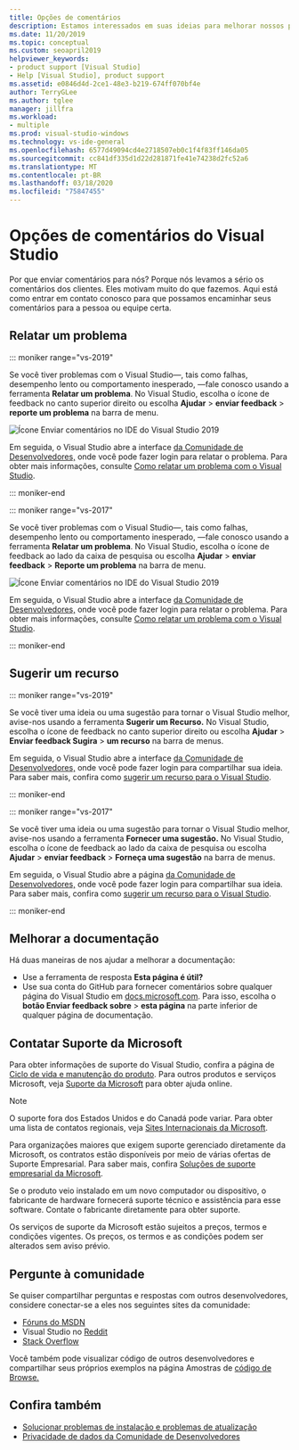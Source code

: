 ```yaml
---
title: Opções de comentários
description: Estamos interessados em suas ideias para melhorar nossos produtos e documentação. Aqui está como enviar comentários.
ms.date: 11/20/2019
ms.topic: conceptual
ms.custom: seoapril2019
helpviewer_keywords:
- product support [Visual Studio]
- Help [Visual Studio], product support
ms.assetid: e0846d4d-2ce1-48e3-b219-674ff070bf4e
author: TerryGLee
ms.author: tglee
manager: jillfra
ms.workload:
- multiple
ms.prod: visual-studio-windows
ms.technology: vs-ide-general
ms.openlocfilehash: 6577d49094cd4e2718507eb0c1f4f83ff146da05
ms.sourcegitcommit: cc841df335d1d22d281871fe41e74238d2fc52a6
ms.translationtype: MT
ms.contentlocale: pt-BR
ms.lasthandoff: 03/18/2020
ms.locfileid: "75847455"
---
```

# <a name="visual-studio-feedback-options"></a>Opções de comentários do Visual Studio

Por que enviar comentários para nós? Porque nós levamos a sério os comentários dos clientes. Eles motivam muito do que fazemos. Aqui está como entrar em contato conosco para que possamos encaminhar seus comentários para a pessoa ou equipe certa.

## <a name="report-a-problem"></a>Relatar um problema

::: moniker range="vs-2019"

Se você tiver problemas com o Visual Studio&mdash;, tais como falhas, desempenho lento ou comportamento inesperado, &mdash;fale conosco usando a ferramenta **Relatar um problema**. No Visual Studio, escolha o ícone de feedback no canto superior direito ou escolha **Ajudar** > **enviar feedback** > **reporte um problema** na barra de menu.

![Ícone Enviar comentários no IDE do Visual Studio 2019](./media/vs-2019/send-feedback-icon.png)

Em seguida, o Visual Studio abre a interface [da Comunidade de Desenvolvedores,](https://developercommunity.visualstudio.com) onde você pode fazer login para relatar o problema. Para obter mais informações, consulte [Como relatar um problema com o Visual Studio](how-to-report-a-problem-with-visual-studio.md).

::: moniker-end

::: moniker range="vs-2017"

Se você tiver problemas com o Visual Studio&mdash;, tais como falhas, desempenho lento ou comportamento inesperado, &mdash;fale conosco usando a ferramenta **Relatar um problema**. No Visual Studio, escolha o ícone de feedback ao lado da caixa de pesquisa ou escolha **Ajudar** > **enviar feedback** > **Reporte um problema** na barra de menu.

![Ícone Enviar comentários no IDE do Visual Studio 2019](./media/send-feedback-icon.png)

Em seguida, o Visual Studio abre a interface [da Comunidade de Desenvolvedores,](https://developercommunity.visualstudio.com) onde você pode fazer login para relatar o problema. Para obter mais informações, consulte [Como relatar um problema com o Visual Studio](how-to-report-a-problem-with-visual-studio.md).

::: moniker-end

## <a name="suggest-a-feature"></a>Sugerir um recurso

::: moniker range="vs-2019"

Se você tiver uma ideia ou uma sugestão para tornar o Visual Studio melhor, avise-nos usando a ferramenta **Sugerir um Recurso.** No Visual Studio, escolha o ícone de feedback no canto superior direito ou escolha **Ajudar** > **Enviar feedback Sugira** > **um recurso** na barra de menus.

Em seguida, o Visual Studio abre a interface [da Comunidade de Desenvolvedores,](https://developercommunity.visualstudio.com) onde você pode fazer login para compartilhar sua ideia. Para saber mais, confira como [sugerir um recurso para o Visual Studio](suggest-a-feature.md).

::: moniker-end

::: moniker range="vs-2017"

Se você tiver uma ideia ou uma sugestão para tornar o Visual Studio melhor, avise-nos usando a ferramenta **Fornecer uma sugestão.** No Visual Studio, escolha o ícone de feedback ao lado da caixa de pesquisa ou escolha **Ajudar** > **enviar feedback** > **Forneça uma sugestão** na barra de menus.

Em seguida, o Visual Studio abre a página [da Comunidade de Desenvolvedores,](https://developercommunity.visualstudio.com) onde você pode fazer login para compartilhar sua ideia. Para saber mais, confira como [sugerir um recurso para o Visual Studio](suggest-a-feature.md).

::: moniker-end

## <a name="improve-the-documentation"></a>Melhorar a documentação

Há duas maneiras de nos ajudar a melhorar a documentação:

* Use a ferramenta de resposta **Esta página é útil?**
* Use sua conta do GitHub para fornecer comentários sobre qualquer página do Visual Studio em [docs.microsoft.com](/visualstudio/). Para isso, escolha o **botão Enviar feedback sobre** > **esta página** na parte inferior de qualquer página de documentação.

## <a name="contact-microsoft-support"></a>Contatar Suporte da Microsoft

Para obter informações de suporte do Visual Studio, confira a página de [Ciclo de vida e manutenção do produto](/visualstudio/releases/2019/servicing/). Para outros produtos e serviços Microsoft, veja [Suporte da Microsoft](https://support.microsoft.com/) para obter ajuda online.

> [!NOTE]
> O suporte fora dos Estados Unidos e do Canadá pode variar. Para obter uma lista de contatos regionais, veja [Sites Internacionais da Microsoft](https://www.microsoft.com/worldwide/).

Para organizações maiores que exigem suporte gerenciado diretamente da Microsoft, os contratos estão disponíveis por meio de várias ofertas de Suporte Empresarial. Para saber mais, confira [Soluções de suporte empresarial da Microsoft](https://www.microsoft.com/industry/services/support).

Se o produto veio instalado em um novo computador ou dispositivo, o fabricante de hardware fornecerá suporte técnico e assistência para esse software. Contate o fabricante diretamente para obter suporte.

Os serviços de suporte da Microsoft estão sujeitos a preços, termos e condições vigentes. Os preços, os termos e as condições podem ser alterados sem aviso prévio.

## <a name="ask-the-community"></a>Pergunte à comunidade

Se quiser compartilhar perguntas e respostas com outros desenvolvedores, considere conectar-se a eles nos seguintes sites da comunidade:

* [Fóruns do MSDN](https://social.msdn.microsoft.com/Forums/home)
* Visual Studio no [Reddit](https://www.reddit.com/r/VisualStudio/)
* [Stack Overflow](https://stackoverflow.com/search?q=visual+studio+-code)

Você também pode visualizar código de outros desenvolvedores e compartilhar seus próprios exemplos na página Amostras de [código de Browse.](/samples/browse/)

## <a name="see-also"></a>Confira também

* [Solucionar problemas de instalação e problemas de atualização](../install/troubleshooting-installation-issues.md)
* [Privacidade de dados da Comunidade de Desenvolvedores](developer-community-privacy.md)
